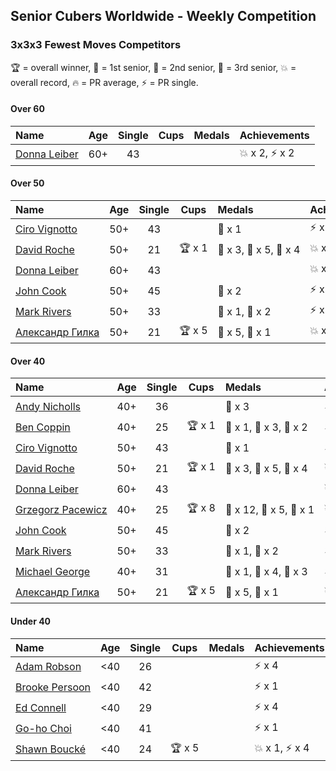 ## Senior Cubers Worldwide - Weekly Competition
### 3x3x3 Fewest Moves Competitors

🏆 = overall winner, 🥇 = 1st senior, 🥈 = 2nd senior, 🥉 = 3rd senior, 💥 = overall record, 🔥 = PR average, ⚡ = PR single.

#### Over 60

| Name | Age | Single | Cups | Medals | Achievements |
| :-- | :--: | :--: | :--: | :-- | :-- |
| [<span style="white-space: nowrap">Donna Leiber</span>](../../persons/donna_leiber/333fm.md) | 60+ | 43 |  |  | <span style="white-space: nowrap">💥 x 2, ⚡ x 2</span> |

#### Over 50

| Name | Age | Single | Cups | Medals | Achievements |
| :-- | :--: | :--: | :--: | :-- | :-- |
| [<span style="white-space: nowrap">Ciro Vignotto</span>](../../persons/ciro_vignotto/333fm.md) | 50+ | 43 |  | <span style="white-space: nowrap">🥉 x 1</span> | <span style="white-space: nowrap">⚡ x 1</span> |
| [<span style="white-space: nowrap">David Roche</span>](../../persons/david_roche/333fm.md) | 50+ | 21 | <span style="white-space: nowrap">🏆 x 1</span> | <span style="white-space: nowrap">🥇 x 3, 🥈 x 5, 🥉 x 4</span> | <span style="white-space: nowrap">💥 x 3, ⚡ x 4</span> |
| [<span style="white-space: nowrap">Donna Leiber</span>](../../persons/donna_leiber/333fm.md) | 60+ | 43 |  |  | <span style="white-space: nowrap">💥 x 2, ⚡ x 2</span> |
| [<span style="white-space: nowrap">John Cook</span>](../../persons/john_cook/333fm.md) | 50+ | 45 |  | <span style="white-space: nowrap">🥉 x 2</span> | <span style="white-space: nowrap">⚡ x 3</span> |
| [<span style="white-space: nowrap">Mark Rivers</span>](../../persons/mark_rivers/333fm.md) | 50+ | 33 |  | <span style="white-space: nowrap">🥈 x 1, 🥉 x 2</span> | <span style="white-space: nowrap">⚡ x 2</span> |
| [<span style="white-space: nowrap">Александр Гилка</span>](../../persons/александр_гилка/333fm.md) | 50+ | 21 | <span style="white-space: nowrap">🏆 x 5</span> | <span style="white-space: nowrap">🥇 x 5, 🥈 x 1</span> | <span style="white-space: nowrap">💥 x 2, ⚡ x 3</span> |

#### Over 40

| Name | Age | Single | Cups | Medals | Achievements |
| :-- | :--: | :--: | :--: | :-- | :-- |
| [<span style="white-space: nowrap">Andy Nicholls</span>](../../persons/andy_nicholls/333fm.md) | 40+ | 36 |  | <span style="white-space: nowrap">🥉 x 3</span> | <span style="white-space: nowrap">⚡ x 2</span> |
| [<span style="white-space: nowrap">Ben Coppin</span>](../../persons/ben_coppin/333fm.md) | 40+ | 25 | <span style="white-space: nowrap">🏆 x 1</span> | <span style="white-space: nowrap">🥇 x 1, 🥈 x 3, 🥉 x 2</span> | <span style="white-space: nowrap">⚡ x 2</span> |
| [<span style="white-space: nowrap">Ciro Vignotto</span>](../../persons/ciro_vignotto/333fm.md) | 50+ | 43 |  | <span style="white-space: nowrap">🥉 x 1</span> | <span style="white-space: nowrap">⚡ x 1</span> |
| [<span style="white-space: nowrap">David Roche</span>](../../persons/david_roche/333fm.md) | 50+ | 21 | <span style="white-space: nowrap">🏆 x 1</span> | <span style="white-space: nowrap">🥇 x 3, 🥈 x 5, 🥉 x 4</span> | <span style="white-space: nowrap">💥 x 3, ⚡ x 4</span> |
| [<span style="white-space: nowrap">Donna Leiber</span>](../../persons/donna_leiber/333fm.md) | 60+ | 43 |  |  | <span style="white-space: nowrap">💥 x 2, ⚡ x 2</span> |
| [<span style="white-space: nowrap">Grzegorz Pacewicz</span>](../../persons/grzegorz_pacewicz/333fm.md) | 40+ | 25 | <span style="white-space: nowrap">🏆 x 8</span> | <span style="white-space: nowrap">🥇 x 12, 🥈 x 5, 🥉 x 1</span> | <span style="white-space: nowrap">💥 x 1, ⚡ x 3</span> |
| [<span style="white-space: nowrap">John Cook</span>](../../persons/john_cook/333fm.md) | 50+ | 45 |  | <span style="white-space: nowrap">🥉 x 2</span> | <span style="white-space: nowrap">⚡ x 3</span> |
| [<span style="white-space: nowrap">Mark Rivers</span>](../../persons/mark_rivers/333fm.md) | 50+ | 33 |  | <span style="white-space: nowrap">🥈 x 1, 🥉 x 2</span> | <span style="white-space: nowrap">⚡ x 2</span> |
| [<span style="white-space: nowrap">Michael George</span>](../../persons/michael_george/333fm.md) | 40+ | 31 |  | <span style="white-space: nowrap">🥇 x 1, 🥈 x 4, 🥉 x 3</span> | <span style="white-space: nowrap">⚡ x 3</span> |
| [<span style="white-space: nowrap">Александр Гилка</span>](../../persons/александр_гилка/333fm.md) | 50+ | 21 | <span style="white-space: nowrap">🏆 x 5</span> | <span style="white-space: nowrap">🥇 x 5, 🥈 x 1</span> | <span style="white-space: nowrap">💥 x 2, ⚡ x 3</span> |

#### Under 40

| Name | Age | Single | Cups | Medals | Achievements |
| :-- | :--: | :--: | :--: | :-- | :-- |
| [<span style="white-space: nowrap">Adam Robson</span>](../../persons/adam_robson/333fm.md) | <40 | 26 |  |  | <span style="white-space: nowrap">⚡ x 4</span> |
| [<span style="white-space: nowrap">Brooke Persoon</span>](../../persons/brooke_persoon/333fm.md) | <40 | 42 |  |  | <span style="white-space: nowrap">⚡ x 1</span> |
| [<span style="white-space: nowrap">Ed Connell</span>](../../persons/ed_connell/333fm.md) | <40 | 29 |  |  | <span style="white-space: nowrap">⚡ x 4</span> |
| [<span style="white-space: nowrap">Go-ho Choi</span>](../../persons/go_ho_choi/333fm.md) | <40 | 41 |  |  | <span style="white-space: nowrap">⚡ x 1</span> |
| [<span style="white-space: nowrap">Shawn Boucké</span>](../../persons/shawn_boucke/333fm.md) | <40 | 24 | <span style="white-space: nowrap">🏆 x 5</span> |  | <span style="white-space: nowrap">💥 x 1, ⚡ x 4</span> |


<!-- Global site tag (gtag.js) - Google Analytics -->
<script async src="https://www.googletagmanager.com/gtag/js?id=UA-86348435-3"></script>
<script>window.dataLayer = window.dataLayer || []; function gtag() {dataLayer.push(arguments);} gtag('js', new Date()); gtag('config', 'UA-86348435-3');</script>
